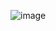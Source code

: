 ![image](https://github.com/Aidin-Khalili/microprocessor_-_assembly-03/assets/91956465/5c717554-fdab-4df5-a31e-339cb792df3e)
